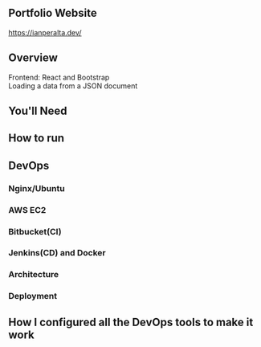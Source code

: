 
## Portfolio Website
https://ianperalta.dev/

## Overview 
Frontend: React and Bootstrap <br />
Loading a data from a JSON document <br />

## You'll Need

## How to run


## DevOps

### Nginx/Ubuntu
### AWS EC2 
### Bitbucket(CI) 
### Jenkins(CD) and Docker
### Architecture
### Deployment

## How I configured all the DevOps tools to make it work
